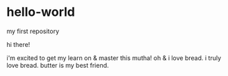 # hello-world
my first repository

hi there!

i'm excited to get my learn on & master this mutha! 
oh & i love bread.  i truly love bread.  butter is my best friend.
